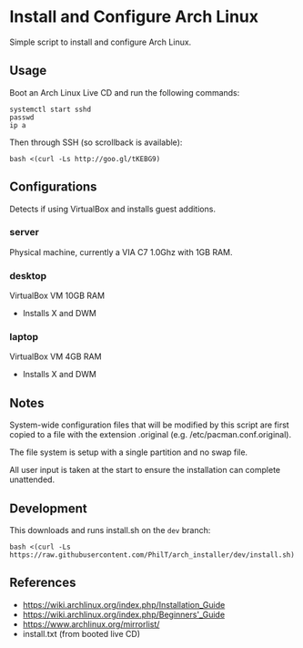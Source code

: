 # Install and Configure Arch Linux

Simple script to install and configure Arch Linux.


## Usage

Boot an Arch Linux Live CD and run the following commands:

    systemctl start sshd
    passwd
    ip a

Then through SSH (so scrollback is available):

    bash <(curl -Ls http://goo.gl/tKEBG9)


## Configurations


Detects if using VirtualBox and installs guest additions.

### server

Physical machine, currently a VIA C7 1.0Ghz with 1GB RAM.


### desktop

VirtualBox VM 10GB RAM

* Installs X and DWM

### laptop

VirtualBox VM 4GB RAM

* Installs X and DWM


## Notes

System-wide configuration files that will be modified by this script are first copied to a file with the extension .original (e.g. /etc/pacman.conf.original).

The file system is setup with a single partition and no swap file.

All user input is taken at the start to ensure the installation can complete unattended.


## Development

This downloads and runs install.sh on the `dev` branch:

    bash <(curl -Ls https://raw.githubusercontent.com/PhilT/arch_installer/dev/install.sh)



## References

* https://wiki.archlinux.org/index.php/Installation_Guide
* https://wiki.archlinux.org/index.php/Beginners'_Guide
* https://www.archlinux.org/mirrorlist/
* install.txt (from booted live CD)
